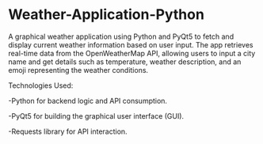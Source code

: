 # Weather-Application-Python
A graphical weather application using Python and PyQt5 to fetch and display current weather information based on user input. The app retrieves real-time data from the OpenWeatherMap API, allowing users to input a city name and get details such as temperature, weather description, and an emoji representing the weather conditions.

Technologies Used:

-Python for backend logic and API consumption.

-PyQt5 for building the graphical user interface (GUI).

-Requests library for API interaction.
